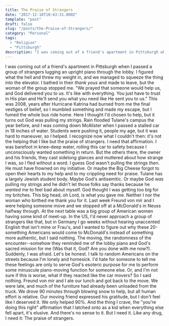```yaml
---
title: The Praise of Strangers
date: "2017-12-18T10:43:31.000Z"
template: "post"
draft: false
slug: "/posts/the-Praise-of-Strangers/"
category: "Personal"
tags:
  - "Religion"
  - "Pittsburgh"
description: "I was coming out of a friend's apartment in Pittsburgh when I passed a group of strangers lugging an upright piano through the lobby. I figured what the hell and threw my weight in, and we managed to squeeze the thing into the elevator. I bathed in their <em>thank yous</em> and made to leave, but the woman of the group stopped me..."
---
```


I was coming out of a friend's apartment in Pittsburgh when I passed a group of strangers lugging an upright piano through the lobby. I figured what the hell and threw my weight in, and we managed to squeeze the thing into the elevator. I bathed in their <em>thank yous</em> and made to leave, but the woman of the group stopped me. "We prayed that someone would help us, and God delivered you to us. It's like with everything. You just have to trust in His plan and He'll send you what you need like He sent you to us." This was 2008, years after Hurricane Katrina had burned from me the final vestiges of belief, so I mumbled something and made my escape, but I fumed the whole bus ride home. Here I thought I'd chosen to help, but it turns out God was pulling my strings. Rain flooded Tulane's campus the year before, and I was coming down McAlister when I passed a stalled car in 18 inches of water. Students were pushing it, people my age, but it was hard to maneuver, so I helped. I recognize now what I couldn't then: it's not the helping that I like but the praise of strangers. I need that affirmation. I was barefoot in knee-deep water, rolling this car to safety because I unconsciously wanted something in return. But the others there, the owner and his friends, they cast sidelong glances and muttered about how strange I was, so I fled without a word. I guess God wasn't pulling the strings then. He must have frowned on my initiative. Or maybe the Big Cheese forgot to open their hearts to my help and to my crippling need for praise. Tulane has a largely Jewish student body. Maybe God's antisemitic. Or maybe God <em>was</em> pulling my strings and he didn't let those folks say thanks because he <em>wanted</em> me to feel bad about myself. God thought I was getting too big for my britches. This big head, oh Lord, is what you gave me. Neither I nor the woman who birthed me thank you for it. Last week Freund von mir and I were helping someone move and we stopped off at a McDonald's in Neuss halfway through. At the next table was a big group of American women having some kind of meet-up. In the US, I'd never approach a group of strangers like that, but in Germany I go weeks without hearing unaccented English that isn't mine or Frau's, and I wanted to figure out why these 20-something Americans would come to McDonald's instead of something more authentic, but I said nothing. The moving, the randomness of the encounter--somehow they reminded me of the lobby piano and God's sacred mission for me (Was that it, God? Are you done with me now?). Suddenly, I was afraid. Let's be honest. I talk to random Americans on the streets because I'm lonely and homesick. I'd hate for someone to tell me these feelings are only to serve God's esoteric purpose for me to perform some minuscule piano-moving function for someone else. Or, and I'm not sure if this is worse, what if they reacted like the car movers? So I said nothing. Freund von mir and I ate our lunch and got back to the move. We were late, and much of the furniture had already been unloaded from the truck. We drove 90 minutes through blowing snow to help, but all human effort is relative. Our moving friend expressed his gratitude, but I don't feel like I deserved it. We only helped 90%. And the thing I crave, the "you're doing this right" affirmation that I latched onto as a kid when everything else fell apart, it's elusive. And there's no sense to it. But I need it. Like any drug, I need it: The praise of strangers.